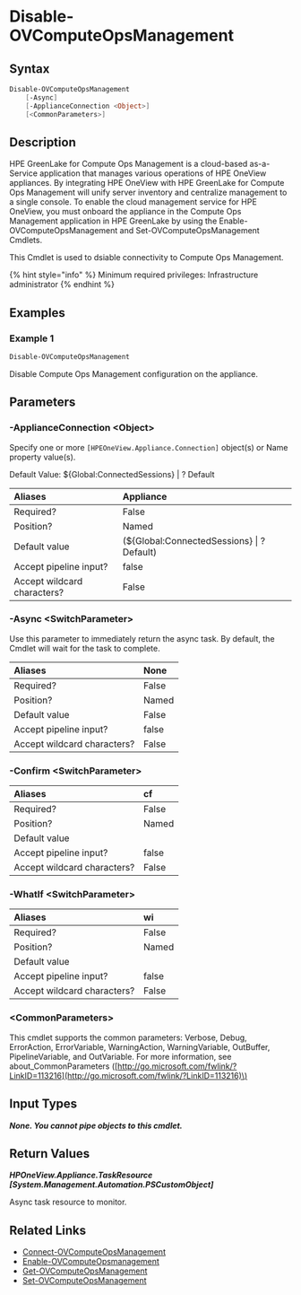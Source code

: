 ﻿---
description: Disable Compute Ops Management configuration.
---

# Disable-OVComputeOpsManagement

## Syntax

```powershell
Disable-OVComputeOpsManagement
    [-Async]
    [-ApplianceConnection <Object>]
    [<CommonParameters>]
```

## Description

HPE GreenLake for Compute Ops Management is a cloud-based as-a-Service application that manages various operations of HPE OneView appliances.  By integrating HPE OneView with HPE GreenLake for Compute Ops Management will unify server inventory and centralize management to a single console.  To enable the cloud management service for HPE OneView, you must onboard the appliance in the Compute Ops Management application in HPE GreenLake by using the Enable-OVComputeOpsManagement and Set-OVComputeOpsManagement Cmdlets.

This Cmdlet is used to dsiable connectivity to Compute Ops Management.

{% hint style="info" %}
Minimum required privileges: Infrastructure administrator
{% endhint %}

## Examples

###  Example 1 

```powershell
Disable-OVComputeOpsManagement

```

Disable Compute Ops Management configuration on the appliance.

## Parameters

### -ApplianceConnection &lt;Object&gt;

Specify one or more `[HPEOneView.Appliance.Connection]` object(s) or Name property value(s).

Default Value: ${Global:ConnectedSessions} | ? Default

| Aliases | Appliance |
| :--- | :--- |
| Required? | False |
| Position? | Named |
| Default value | (${Global:ConnectedSessions} &vert; ? Default) |
| Accept pipeline input? | false |
| Accept wildcard characters? | False |

### -Async &lt;SwitchParameter&gt;

Use this parameter to immediately return the async task.  By default, the Cmdlet will wait for the task to complete.

| Aliases | None |
| :--- | :--- |
| Required? | False |
| Position? | Named |
| Default value | False |
| Accept pipeline input? | false |
| Accept wildcard characters? | False |

### -Confirm &lt;SwitchParameter&gt;



| Aliases | cf |
| :--- | :--- |
| Required? | False |
| Position? | Named |
| Default value |  |
| Accept pipeline input? | false |
| Accept wildcard characters? | False |

### -WhatIf &lt;SwitchParameter&gt;



| Aliases | wi |
| :--- | :--- |
| Required? | False |
| Position? | Named |
| Default value |  |
| Accept pipeline input? | false |
| Accept wildcard characters? | False |

### &lt;CommonParameters&gt;

This cmdlet supports the common parameters: Verbose, Debug, ErrorAction, ErrorVariable, WarningAction, WarningVariable, OutBuffer, PipelineVariable, and OutVariable. For more information, see about\_CommonParameters \([http://go.microsoft.com/fwlink/?LinkID=113216](http://go.microsoft.com/fwlink/?LinkID=113216)\)

## Input Types

_**None.  You cannot pipe objects to this cmdlet.**_

## Return Values

_**HPOneView.Appliance.TaskResource [System.Management.Automation.PSCustomObject]**_

Async task resource to monitor.

## Related Links

* [Connect-OVComputeOpsManagement](connect-ovcomputeopsmanagement.md)
* [Enable-OVComputeOpsmanagement](enable-ovcomputeopsmanagement.md)
* [Get-OVComputeOpsManagement](get-ovcomputeopsmanagement.md)
* [Set-OVComputeOpsManagement](set-ovcomputeopsmanagement.md)

